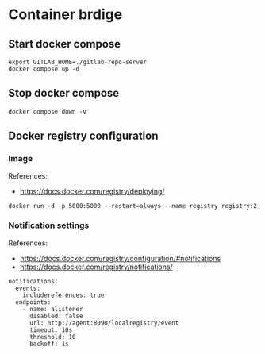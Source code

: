 # Container brdige

## Start docker compose

```
export GITLAB_HOME=./gitlab-repo-server
docker compose up -d
```

## Stop docker compose

```
docker compose down -v
```

## Docker registry configuration

### Image

References:

- https://docs.docker.com/registry/deploying/

```
docker run -d -p 5000:5000 --restart=always --name registry registry:2
```

### Notification settings

References:

- https://docs.docker.com/registry/configuration/#notifications
- https://docs.docker.com/registry/notifications/

```
notifications:
  events:
    includereferences: true
  endpoints:
    - name: alistener
      disabled: false
      url: http://agent:8090/localregistry/event
      timeout: 10s
      threshold: 10
      backoff: 1s
```

